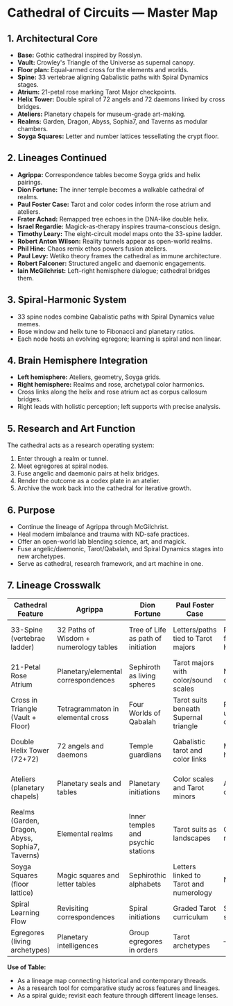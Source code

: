 # Cathedral of Circuits — Master Map

## 1. Architectural Core
- **Base:** Gothic cathedral inspired by Rosslyn.
- **Vault:** Crowley's Triangle of the Universe as supernal canopy.
- **Floor plan:** Equal-armed cross for the elements and worlds.
- **Spine:** 33 vertebrae aligning Qabalistic paths with Spiral Dynamics stages.
- **Atrium:** 21-petal rose marking Tarot Major checkpoints.
- **Helix Tower:** Double spiral of 72 angels and 72 daemons linked by cross bridges.
- **Ateliers:** Planetary chapels for museum-grade art-making.
- **Realms:** Garden, Dragon, Abyss, Sophia7, and Taverns as modular chambers.
- **Soyga Squares:** Letter and number lattices tessellating the crypt floor.

## 2. Lineages Continued
- **Agrippa:** Correspondence tables become Soyga grids and helix pairings.
- **Dion Fortune:** The inner temple becomes a walkable cathedral of realms.
- **Paul Foster Case:** Tarot and color codes inform the rose atrium and ateliers.
- **Frater Achad:** Remapped tree echoes in the DNA-like double helix.
- **Israel Regardie:** Magick-as-therapy inspires trauma-conscious design.
- **Timothy Leary:** The eight-circuit model maps onto the 33-spine ladder.
- **Robert Anton Wilson:** Reality tunnels appear as open-world realms.
- **Phil Hine:** Chaos remix ethos powers fusion ateliers.
- **Paul Levy:** Wetiko theory frames the cathedral as immune architecture.
- **Robert Falconer:** Structured angelic and daemonic engagements.
- **Iain McGilchrist:** Left–right hemisphere dialogue; cathedral bridges them.

## 3. Spiral-Harmonic System
- 33 spine nodes combine Qabalistic paths with Spiral Dynamics value memes.
- Rose window and helix tune to Fibonacci and planetary ratios.
- Each node hosts an evolving egregore; learning is spiral and non linear.

## 4. Brain Hemisphere Integration
- **Left hemisphere:** Ateliers, geometry, Soyga grids.
- **Right hemisphere:** Realms and rose, archetypal color harmonics.
- Cross links along the helix and rose atrium act as corpus callosum bridges.
- Right leads with holistic perception; left supports with precise analysis.

## 5. Research and Art Function
The cathedral acts as a research operating system:
1. Enter through a realm or tunnel.
2. Meet egregores at spiral nodes.
3. Fuse angelic and daemonic pairs at helix bridges.
4. Render the outcome as a codex plate in an atelier.
5. Archive the work back into the cathedral for iterative growth.

## 6. Purpose
- Continue the lineage of Agrippa through McGilchrist.
- Heal modern imbalance and trauma with ND-safe practices.
- Offer an open-world lab blending science, art, and magick.
- Fuse angelic/daemonic, Tarot/Qabalah, and Spiral Dynamics stages into new archetypes.
- Serve as cathedral, research framework, and art machine in one.

## 7. Lineage Crosswalk
| Cathedral Feature | Agrippa | Dion Fortune | Paul Foster Case | Frater Achad | Israel Regardie | Timothy Leary | Robert Anton Wilson | Phil Hine | Paul Levy | Robert Falconer | McGilchrist |
| --- | --- | --- | --- | --- | --- | --- | --- | --- | --- | --- | --- |
| 33-Spine (vertebrae ladder) | 32 Paths of Wisdom + numerology tables | Tree of Life as path of initiation | Letters/paths tied to Tarot majors | Re-mapped Tree for Aeon of Horus | Ritual/psychotherapy via pathworkings | 8-Circuit Brain model extended to 33 | Consciousness "reality tunnels" | Spiral nodes remixable | Spiral stages as Wetiko vulnerabilities | Spirit ladders/entities linked to psyche | Hemispheric integration along the spine |
| 21-Petal Rose Atrium | Planetary/elemental correspondences | Sephiroth as living spheres | Tarot majors with color/sound scales | New Aeon Tarot correspondences | Ritual focus on Rose Cross | Circuit triggers as archetypal doors | Major Arcana as tunnel shifts | Chaos magick sigil fusion | Archetypes as Wetiko antidotes | Archetypes as possessing spirits | Right hemisphere symbolic perception |
| Cross in Triangle (Vault + Floor) | Tetragrammaton in elemental cross | Four Worlds of Qabalah | Tarot suits beneath Supernal triangle | Reformulated universe diagrams | Ritual of the Cross | Four survival circuits under three higher circuits | Symbolic logic vs lived reality | Remix of ritual crosses | Wetiko splits triangle/cross | Cross containing spirits | Triangle for holistic, cross for categories |
| Double Helix Tower (72+72) | 72 angels and daemons | Temple guardians | Qabalistic tarot and color links | Mirrored Trees in helix | Therapeutic spirit evocation | Higher circuits of metaprogramming | Parallel reality tunnels | Angel–daemon fusion work | Wetiko vs higher archetypes | Spirit possession dynamics | Helix as hemispheres; bridges as callosum |
| Ateliers (planetary chapels) | Planetary seals and tables | Planetary initiations | Color scales and Tarot minors | Aeonic planetary order | Planetary ritual therapy | Circuits tied to planetary energy | Tunnels tied to cultural planets | Pragmatic planetary force work | Healing color/energy alignments | Entities in planetary guises | Left analytic correspondences, right vibrational color |
| Realms (Garden, Dragon, Abyss, Sophia7, Taverns) | Elemental realms | Inner temples and psychic stations | Tarot suits as landscapes | Qabalistic remappings | Psychodrama rooms in rituals | Reality tunnels per circuit | Labyrinthine tunnels | Chaos temples and egregores | Wetiko shadow realm | Spirit ecologies in liminal space | Right living realm, left symbolic map |
| Soyga Squares (floor lattice) | Magic squares and letter tables | Sephirothic alphabets | Letters linked to Tarot and numerology | New letter paths | Enochian and Qabalah letters therapeutically | Language circuits | Model-agnostic language grids | Chaos sigil alphabets | Language as Wetiko vector | Spirit names encoded | Left analytic letters, right living glyph field |
| Spiral Learning Flow | Revisiting correspondences | Spiral initiations | Graded Tarot curriculum | Shifting Aeonic spiral | Recursive therapy loops | Circuit re-entry spiral | Maybe Logic exploration | Chaos spiral models | Breaking Wetiko by awareness | Spirits spiral across time | Right revisits whole, left categorises |
| Egregores (living archetypes) | Planetary intelligences | Group egregores in orders | Tarot archetypes | — | — | — | — | — | — | — | — |

**Use of Table:**
- As a lineage map connecting historical and contemporary threads.
- As a research tool for comparative study across features and lineages.
- As a spiral guide; revisit each feature through different lineage lenses.
